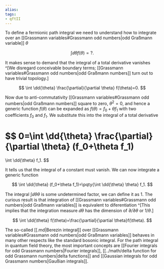 ```yaml
---
alias:
tags:
- qftII
---
```

To define a fermionic path integral we need to understand how to integrate
over an  [[Grassmann variables#Grassmann odd numbers|odd Graßmann variable]] $\theta$

$$
\int \dd{\theta} f(\theta)=\mathord{?}.
$$

It makes sense to demand that the integral of a total derivative
vanishes
^[We disregard conceivable boundary terms;
[[Grassmann variables#Grassmann odd numbers|odd Graßmann numbers]] turn out to have trivial topology.]

$$
\int \dd{\theta} \frac{\partial}{\partial \theta} f(\theta)=0.
$$

Now due to anti-commutativity [[Grassmann variables#Grassmann odd numbers|odd Graßmann numbers]] square to zero, $\theta^2=0$,
and hence a generic function $f(\theta)$
can be expanded as $f(\theta)=f_0+\theta f_1$ with two coefficients $f_0$ and $f_1$.
We substitute this into the integral of a total derivative

$$
0=\int \dd{\theta} \frac{\partial}{\partial \theta} (f_0+\theta f_1)
=
\int \dd{\theta} f_1.
$$

It tells us that the integral of a constant must vanish.
We can now integrate a generic function

$$
\int \dd{\theta} (f_0+\theta f_1)=\pqty{\int \dd{\theta} \theta} f_1.
$$

The integral $\int \dd{\theta}\theta$ is some undetermined factor, we can define it as $1$.
The curious result is that integration of  [[Grassmann variables#Grassmann odd numbers|odd Graßmann variables]]
is equivalent to diferentiation
^[This implies that the integration measure $\dd{\theta}$
has the dimension of $\partial/\partial\theta$ or $1/\theta$.]

$$
\int \dd{\theta} f(\theta)=\frac{\partial}{\partial \theta}f(\theta).
$$


The so-called [[.md|Berezin integral]] over  [[Grassmann variables#Grassmann odd numbers|odd Graßmann variables]] behaves in many other respects
like the standard bosonic integral.
For the path integral in quantum field theory,
the most important concepts are [[Fourier integrals for odd Grassmann numbers|Fourier integrals]], [[../math/delta function for odd Grassmann numbers|delta functions]]
 and [[Gaussian integrals for odd Grassmann numbers|Gaußian integrals]]. 